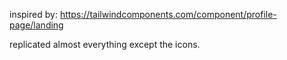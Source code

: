 inspired by:
https://tailwindcomponents.com/component/profile-page/landing

replicated almost everything except the icons.